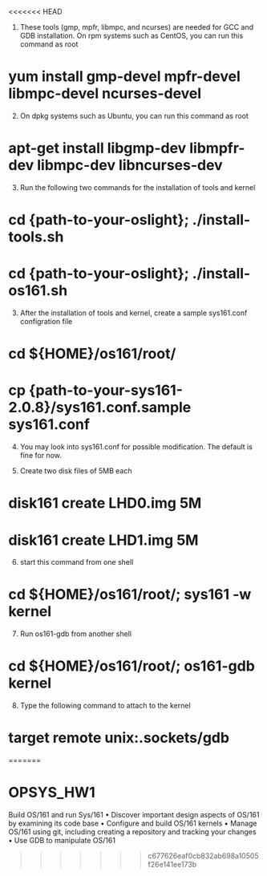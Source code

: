 <<<<<<< HEAD
1. These tools (gmp, mpfr, libmpc, and ncurses) are needed for GCC and GDB installation. On rpm systems such as CentOS, you can run this command as root
# yum install gmp-devel mpfr-devel libmpc-devel ncurses-devel 

2. On dpkg systems such as Ubuntu, you can run this command as root
# apt-get install libgmp-dev libmpfr-dev libmpc-dev libncurses-dev

3. Run the following two commands for the installation of tools and kernel
# cd {path-to-your-oslight}; ./install-tools.sh
# cd {path-to-your-oslight}; ./install-os161.sh

3. After the installation of tools and kernel, create a sample sys161.conf configration file
# cd ${HOME}/os161/root/
# cp {path-to-your-sys161-2.0.8}/sys161.conf.sample sys161.conf

4. You may look into sys161.conf for possible modification. The default is fine for now.

5. Create two disk files of 5MB each
# disk161 create LHD0.img 5M
# disk161 create LHD1.img 5M

6. start this command from one shell
# cd ${HOME}/os161/root/;  sys161 -w kernel

7. Run os161-gdb from another shell
# cd ${HOME}/os161/root/;  os161-gdb kernel

8. Type the following command to attach to the kernel
# target remote unix:.sockets/gdb
=======
# OPSYS_HW1
Build OS/161 and run Sys/161 • Discover important design aspects of OS/161 by examining its code base • Configure and build OS/161 kernels • Manage OS/161 using git, including creating a repository and tracking your changes • Use GDB to manipulate OS/161
>>>>>>> c677626eaf0cb832ab698a10505f26e141ee173b

